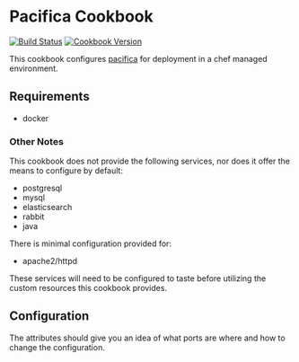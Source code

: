 # Pacifica Cookbook

[![Build Status](https://travis-ci.org/pacifica/pacifica-cookbook.svg?branch=master)](https://travis-ci.org/pacifica/pacifica-cookbook)
[![Cookbook Version](https://img.shields.io/cookbook/v/pacifica.svg)](https://supermarket.chef.io/cookbooks/pacifica)

This cookbook configures [pacifica](https://github.com/pacifica/pacifica)
for deployment in a chef managed environment.

## Requirements

 - docker

### Other Notes
This cookbook does not provide the following services, nor does it offer the means to configure by default:
* postgresql
* mysql
* elasticsearch
* rabbit
* java

There is minimal configuration provided for:
* apache2/httpd

These services will need to be configured to taste before utilizing the custom resources this cookbook provides.

## Configuration

The attributes should give you an idea of what ports are where and how
to change the configuration.
